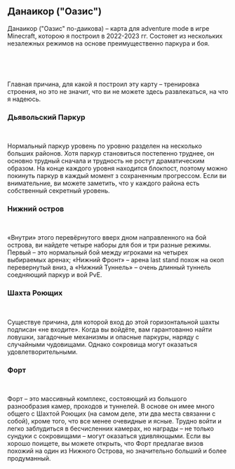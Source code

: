 <BackToOther></BackToOther>

## Данаикор ("Оазис")

Данаикор ("Оазис" по-даикова) – карта для adventure mode в игре Minecraft, которою я построил в 2022-2023 гг. Состояет из нескольких незалежных режимов на основе преимущественно паркура и боя.

<br />

<MdImage img="Danaikor.png"></MdImage>

<br />

Главная причина, для какой я построил эту карту – тренировка строения, но это не значит, что ви не можете здесь развлекаться, на что я надеюсь.

### Дьявольский Паркур

<MdImage img="Parkour.png" width=500></MdImage>

<br />

Нормальный паркур уровень по уровню разделен на несколько больших районов. Хотя паркур становиться постепенно труднее, он основно трудный сначала и трудность не ростут драматическим образом. На конце каждого уровня находится блокпост, поэтому можно покинуть паркур в каждый момент з сохраненным прогрессом. Если ви внимательние, ви можете заметить, что у каждого района есть собственный секретный уровень.

### Нижний остров

<MdImage img="Island.png" width=500></MdImage>

<br />

«Внутри» этого перевёрнутого вверх дном направленного на бой острова, ви найдете четыре наборы для боя и три разные режимы. Первый – это нормальный бой между игроками на четырех выбираемых аренах; «Нижний Фронт» – арена last stand похож на окоп перевернутый вниз, а «Нижний Туннель» – очень длинный туннель соедняющий паркур и вой PvE.

### Шахта Роющих

<MdImage img="Shaft.png" width=500></MdImage>

<br />

Существуе причина, для которой вход до этой горизонтальной шахты подписан «не входите». Когда вы войдёте, вам гарантованно найти ловушки, загадочные механизмы и опасные паркуры, наряду с случайными чудовищами. Однако сокровища могут оказаться удовлетворительными.

### Форт

<div class="flex flex-row space-x-1">

<MdImage img="Fort.png" width=500></MdImage>
<MdImage img="Fort2.png" width=500></MdImage>

</div>

<br />

Форт – это массивный комплекс, состояющий из большого разнообразия камер, проходов и туннелей. В основе он имее много общего с Шахтой Роющих (на самом деле, эти два места связанни с собой), кроме того, что все менее очевидные и ясные. Трудно войти и легко заблудиться в бесчисленних камерах, но награды – не только сундуки с сокровищами – могут оказаться удивляющыми. Если вы хорошо поищете, вы можете открыть, что Форт предлагае визов похожий на один из Нижного Острова, но значительно больший и более продуманный.
